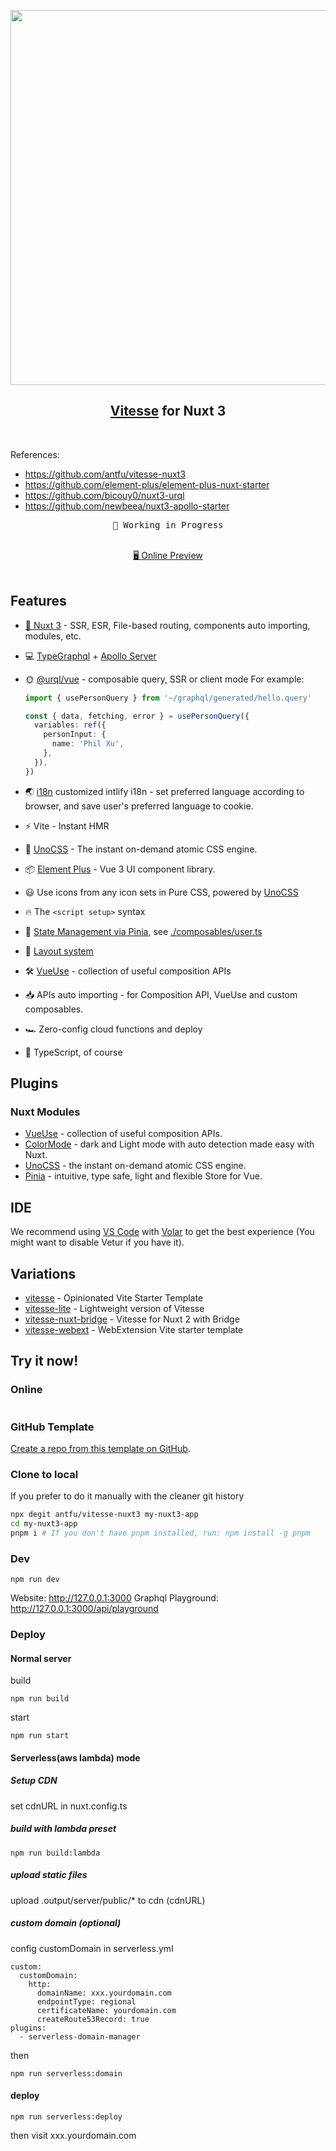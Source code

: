 <p align="center">
<img src="https://user-images.githubusercontent.com/11247099/140462375-7b7ac4db-35b7-453c-8a05-13d8d20282c4.png" width="600"/>
</p>

<h2 align="center">
<a href="https://github.com/antfu/vitesse">Vitesse</a> for Nuxt 3
</h2><br>

References:
- https://github.com/antfu/vitesse-nuxt3
- https://github.com/element-plus/element-plus-nuxt-starter
- https://github.com/bicouy0/nuxt3-urql
- https://github.com/newbeea/nuxt3-apollo-starter

<pre align="center">
🧪 Working in Progress
</pre>

<p align="center">
<br>
<a href="https://vitesse-nuxt3.netlify.app/">🖥 Online Preview</a>
<br><br>
<a href="https://stackblitz.com/github/antfu/vitesse-nuxt3"><img src="https://developer.stackblitz.com/img/open_in_stackblitz.svg" alt=""></a>
</p>

## Features

- [💚 Nuxt 3](https://v3.nuxtjs.org) - SSR, ESR, File-based routing, components auto importing, modules, etc.

- 💻 [TypeGraphql](https://typegraphql.com/docs/introduction.html) + [Apollo Server](https://www.apollographql.com/docs/apollo-server/)

- 🌞 [@urql/vue](https://formidable.com/open-source/urql/docs/basics/vue/) - composable query, SSR or client mode
  For example:
  ```ts
  import { usePersonQuery } from '~/graphql/generated/hello.query'

  const { data, fetching, error } = usePersonQuery({
    variables: ref({
      personInput: {
        name: 'Phil Xu',
      },
    }),
  })
  ```

- 🌏 [i18n](https://github.com/intlify/nuxt3) customized intlify i18n - set preferred language according to browser, and save user's preferred language to cookie.

- ⚡️ Vite - Instant HMR

- 🎨 [UnoCSS](https://github.com/antfu/unocss) - The instant on-demand atomic CSS engine.

- 📦 [Element Plus](https://element-plus.org/) - Vue 3 UI component library.

- 😃 Use icons from any icon sets in Pure CSS, powered by [UnoCSS](https://github.com/antfu/unocss)

- 🔥 The `<script setup>` syntax

- 🍍 [State Management via Pinia](https://pinia.esm.dev), see [./composables/user.ts](./composables/user.ts)

- 📑 [Layout system](./layouts)

- 🛠 [VueUse](https://github.com/vueuse/vueuse) - collection of useful composition APIs

- 📥 APIs auto importing - for Composition API, VueUse and custom composables.

- 🏎 Zero-config cloud functions and deploy

- 🦾 TypeScript, of course

## Plugins

### Nuxt Modules

- [VueUse](https://github.com/vueuse/vueuse) - collection of useful composition APIs.
- [ColorMode](https://github.com/nuxt-community/color-mode-module) - dark and Light mode with auto detection made easy with Nuxt.
- [UnoCSS](https://github.com/antfu/unocss) - the instant on-demand atomic CSS engine.
- [Pinia](https://pinia.esm.dev/) - intuitive, type safe, light and flexible Store for Vue.

## IDE

We recommend using [VS Code](https://code.visualstudio.com/) with [Volar](https://github.com/johnsoncodehk/volar) to get the best experience (You might want to disable Vetur if you have it).

## Variations

- [vitesse](https://github.com/antfu/vitesse) - Opinionated Vite Starter Template
- [vitesse-lite](https://github.com/antfu/vitesse-lite) - Lightweight version of Vitesse
- [vitesse-nuxt-bridge](https://github.com/antfu/vitesse-nuxt-bridge) - Vitesse for Nuxt 2 with Bridge
- [vitesse-webext](https://github.com/antfu/vitesse-webext) - WebExtension Vite starter template

## Try it now!

### Online

<a href="https://stackblitz.com/github/antfu/vitesse-nuxt3"><img src="https://developer.stackblitz.com/img/open_in_stackblitz.svg" alt=""></a>

### GitHub Template

[Create a repo from this template on GitHub](https://github.com/antfu/vitesse-nuxt3/generate).

### Clone to local

If you prefer to do it manually with the cleaner git history

```bash
npx degit antfu/vitesse-nuxt3 my-nuxt3-app
cd my-nuxt3-app
pnpm i # If you don't have pnpm installed, run: npm install -g pnpm
```

### Dev

```
npm run dev
```
Website: http://127.0.0.1:3000
Graphql Playground: http://127.0.0.1:3000/api/playground

### Deploy

#### Normal server

build
```
npm run build
```

start
```
npm run start
```

#### Serverless(aws lambda) mode

##### Setup CDN

set cdnURL in nuxt.config.ts

##### build with lambda preset

```
npm run build:lambda
```

##### upload static files

upload .output/server/public/* to cdn (cdnURL)

##### custom domain (optional)

config customDomain in serverless.yml
```
custom:
  customDomain:
    http:
      domainName: xxx.yourdomain.com
      endpointType: regional
      certificateName: yourdomain.com
      createRoute53Record: true
plugins:
  - serverless-domain-manager
```

then
```
npm run serverless:domain
```

#### deploy

```
npm run serverless:deploy
```
then visit xxx.yourdomain.com
